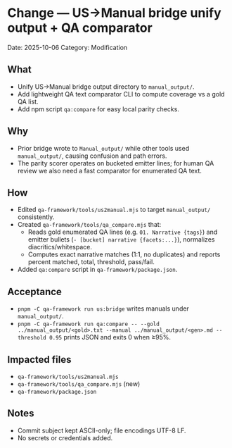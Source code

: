 # Change — US→Manual bridge unify output + QA comparator

Date: 2025-10-06
Category: Modification

## What

- Unify US→Manual bridge output directory to `manual_output/`.
- Add lightweight QA text comparator CLI to compute coverage vs a gold QA list.
- Add npm script `qa:compare` for easy local parity checks.

## Why

- Prior bridge wrote to `Manual_output/` while other tools used `manual_output/`, causing confusion and path errors.
- The parity scorer operates on bucketed emitter lines; for human QA review we also need a fast comparator for enumerated QA text.

## How

- Edited `qa-framework/tools/us2manual.mjs` to target `manual_output/` consistently.
- Created `qa-framework/tools/qa_compare.mjs` that:
  - Reads gold enumerated QA lines (e.g. `01. Narrative {tags}`) and emitter bullets (`- [bucket] narrative {facets:...}`), normalizes diacritics/whitespace.
  - Computes exact narrative matches (1:1, no duplicates) and reports percent matched, total, threshold, pass/fail.
- Added `qa:compare` script in `qa-framework/package.json`.

## Acceptance

- `pnpm -C qa-framework run us:bridge` writes manuals under `manual_output/`.
- `pnpm -C qa-framework run qa:compare -- --gold ../manual_output/<gold>.txt --manual ../manual_output/<gen>.md --threshold 0.95` prints JSON and exits 0 when ≥95%.

## Impacted files

- `qa-framework/tools/us2manual.mjs`
- `qa-framework/tools/qa_compare.mjs` (new)
- `qa-framework/package.json`

## Notes

- Commit subject kept ASCII-only; file encodings UTF-8 LF.
- No secrets or credentials added.


